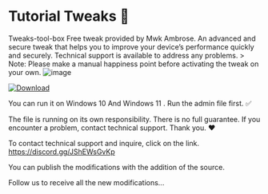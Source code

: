 # Tutorial Tweaks 🚀
 Tweaks-tool-box
 Free tweak provided by Mwk Ambrose. An advanced and secure tweak that helps you to improve your device’s performance quickly and securely. Technical support is available to address any problems. > Note: Please make a manual happiness point before activating the tweak on your own.
![image](https://github.com/mwkambrose/Tweaks-tool-box-/blob/main/image%20tweaks.jpg?raw=true)

[![Download](https://img.shields.io/badge/تحميل-أحمر-red?style=for-the-badge)]()



You can run it on Windows 10 And Windows 11 . Run the admin file first. ✅

The file is running on its own responsibility. There is no full guarantee. If you encounter a problem, contact technical support. Thank you. ❤️ 


To contact technical support and inquire, click on the link.  https://discord.gg/JShEWsGvKp


You can publish the modifications with the addition of the source.


Follow us to receive all the new modifications...
